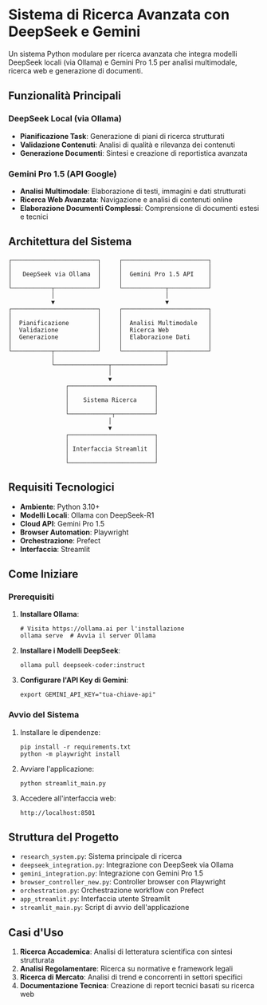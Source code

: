 # Sistema di Ricerca Avanzata con DeepSeek e Gemini

Un sistema Python modulare per ricerca avanzata che integra modelli DeepSeek locali (via Ollama) e Gemini Pro 1.5 per analisi multimodale, ricerca web e generazione di documenti.

## Funzionalità Principali

### DeepSeek Local (via Ollama)
- **Pianificazione Task**: Generazione di piani di ricerca strutturati
- **Validazione Contenuti**: Analisi di qualità e rilevanza dei contenuti
- **Generazione Documenti**: Sintesi e creazione di reportistica avanzata

### Gemini Pro 1.5 (API Google)
- **Analisi Multimodale**: Elaborazione di testi, immagini e dati strutturati
- **Ricerca Web Avanzata**: Navigazione e analisi di contenuti online
- **Elaborazione Documenti Complessi**: Comprensione di documenti estesi e tecnici

## Architettura del Sistema

```
┌────────────────────────┐     ┌────────────────────────┐
│                        │     │                        │
│   DeepSeek via Ollama  │     │  Gemini Pro 1.5 API    │
│                        │     │                        │
└───────────┬────────────┘     └────────────┬───────────┘
            │                               │
            ▼                               ▼
┌────────────────────────┐     ┌────────────────────────┐
│                        │     │                        │
│  Pianificazione        │     │  Analisi Multimodale   │
│  Validazione           │     │  Ricerca Web           │
│  Generazione           │     │  Elaborazione Dati     │
│                        │     │                        │
└───────────┬────────────┘     └────────────┬───────────┘
            │                               │
            └───────────────┬───────────────┘
                            │
                            ▼
                ┌────────────────────────┐
                │                        │
                │    Sistema Ricerca     │
                │                        │
                └────────────┬───────────┘
                            │
                            ▼
                ┌────────────────────────┐
                │                        │
                │ Interfaccia Streamlit  │
                │                        │
                └────────────────────────┘
```

## Requisiti Tecnologici

- **Ambiente**: Python 3.10+
- **Modelli Locali**: Ollama con DeepSeek-R1
- **Cloud API**: Gemini Pro 1.5
- **Browser Automation**: Playwright
- **Orchestrazione**: Prefect
- **Interfaccia**: Streamlit

## Come Iniziare

### Prerequisiti

1. **Installare Ollama**:
   ```
   # Visita https://ollama.ai per l'installazione
   ollama serve  # Avvia il server Ollama
   ```

2. **Installare i Modelli DeepSeek**:
   ```
   ollama pull deepseek-coder:instruct
   ```

3. **Configurare l'API Key di Gemini**:
   ```
   export GEMINI_API_KEY="tua-chiave-api"
   ```

### Avvio del Sistema

1. Installare le dipendenze:
   ```
   pip install -r requirements.txt
   python -m playwright install
   ```

2. Avviare l'applicazione:
   ```
   python streamlit_main.py
   ```

3. Accedere all'interfaccia web:
   ```
   http://localhost:8501
   ```

## Struttura del Progetto

- `research_system.py`: Sistema principale di ricerca
- `deepseek_integration.py`: Integrazione con DeepSeek via Ollama
- `gemini_integration.py`: Integrazione con Gemini Pro 1.5
- `browser_controller_new.py`: Controller browser con Playwright
- `orchestration.py`: Orchestrazione workflow con Prefect
- `app_streamlit.py`: Interfaccia utente Streamlit
- `streamlit_main.py`: Script di avvio dell'applicazione

## Casi d'Uso

1. **Ricerca Accademica**: Analisi di letteratura scientifica con sintesi strutturata
2. **Analisi Regolamentare**: Ricerca su normative e framework legali
3. **Ricerca di Mercato**: Analisi di trend e concorrenti in settori specifici
4. **Documentazione Tecnica**: Creazione di report tecnici basati su ricerca web